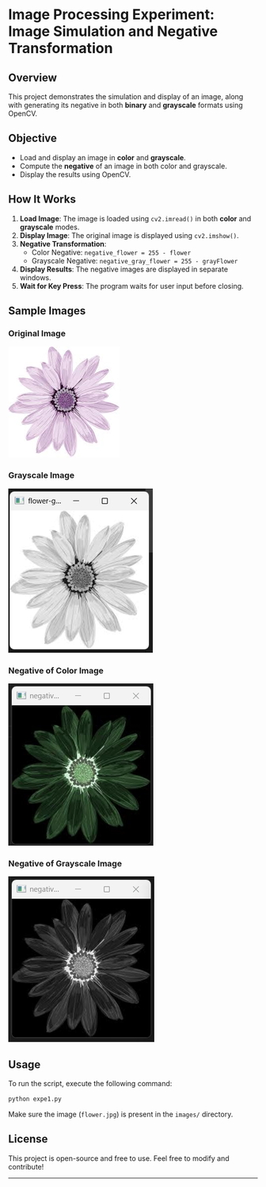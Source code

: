 # Image Processing Experiment: Image Simulation and Negative Transformation

## Overview
This project demonstrates the simulation and display of an image, along with generating its negative in both **binary** and **grayscale** formats using OpenCV.

## Objective
- Load and display an image in **color** and **grayscale**.
- Compute the **negative** of an image in both color and grayscale.
- Display the results using OpenCV.

## How It Works
1. **Load Image**: The image is loaded using `cv2.imread()` in both **color** and **grayscale** modes.
2. **Display Image**: The original image is displayed using `cv2.imshow()`.
3. **Negative Transformation**:
   - Color Negative: `negative_flower = 255 - flower`
   - Grayscale Negative: `negative_gray_flower = 255 - grayFlower`
4. **Display Results**: The negative images are displayed in separate windows.
5. **Wait for Key Press**: The program waits for user input before closing.

## Sample Images
### **Original Image**
![Original Image](flower.jpg)

### **Grayscale Image**
![Grayscale Image](gray.png)

### **Negative of Color Image**
![Negative Color](negative.png)

### **Negative of Grayscale Image**
![Negative Grayscale](gray-negative.png)

## Usage
To run the script, execute the following command:
```bash
python expe1.py
```
Make sure the image (`flower.jpg`) is present in the `images/` directory.

## License
This project is open-source and free to use. Feel free to modify and contribute!

---
